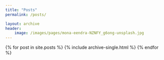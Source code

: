 ```yaml
---
title: "Posts"
permalink: /posts/

layout: archive
header:
    image: /images/pages/mona-eendra-NZNFY_g6ong-unsplash.jpg
---
```

{% for post in site.posts %}
  {% include archive-single.html %}
{% endfor %}
